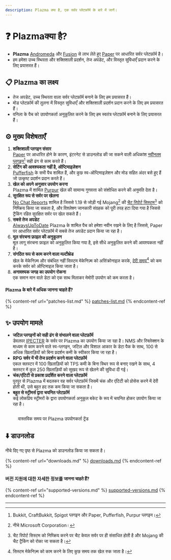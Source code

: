 ```yaml
---
description: Plazma क्या है, एक सर्वर प्लेटफ़ॉर्म के बारे में जानें।
---
```


# ❓ Plazmaक्या है?

- **Plazma** [Andromeda](https://github.com/EarendelArchived/Andromeda) और [Fusion](https://github.com/RuinedTechnologyUnify/Fusion) से लाभ लेते हुए [Paper](https://github.com/PaperMC/Paper) पर आधारित सर्वर प्लेटफ़ॉर्म है।
- हम हमेशा उच्च स्थिरता और शक्तिशाली प्रदर्शन, तेज अपडेट, और विस्तृत सुविधाएँ प्रदान करने के लिए प्रयासरत हैं।

## 📋 Plazma का लक्ष्य <a href="#id-1" id="id-1"></a>

- तेज अपडेट, उच्च स्थिरता वाला सर्वर प्लेटफ़ॉर्म बनाने के लिए हम प्रयासरत हैं।
- मोड प्लेटफ़ॉर्म की तुलना में विस्तृत सुविधाएँ और शक्तिशाली प्रदर्शन प्रदान करने के लिए हम प्रयासरत हैं।
- वनिला के पैच को उपयोगकर्ता अनुकूलित करने के लिए हम स्वतंत्र प्लेटफ़ॉर्म बनाने के लिए प्रयासरत हैं।

## ⚙️ मुख्य विशेषताएँ <a href="#id-2" id="id-2"></a>

1. **शक्तिशाली प्लगइन संसार**\
   [Paper](https://github.com/PaperMC/Paper) पर आधारित होने के कारण, इंटरनेट से डाउनलोड की जा सकने वाली अधिकांश [नवीनतम प्लगइन](#user-content-fn-1)[^1] सही ढंग से काम करते हैं।
2. **सेटिंग की आवश्यकता नहीं है, ऑप्टिमाइज़ेशन**\
   [Pufferfish](https://github.com/pufferfish-gg/Pufferfish) के सभी पैच शामिल हैं, और कुछ स्व-ऑप्टिमाइज़ेशन और मोड सहित अंदर बसे हुए हैं जो उत्कृष्ट प्रदर्शन प्रदान करते हैं।
3. **खेल को अपने अनुसार उपयोग करना**\
   Plazma में शामिल [Purpur](https://github.com/PurpurMC/Purpur) खेल की सामान्य गुणवत्ता को संशोधित करने की अनुमति देता है।
4. **सुरक्षित रूप से सर्वर पर खेलना**\
   [No Chat Reports](https://github.com/Aizistral-Studios/No-Chat-Reports) शामिल है जिससे 1.19 से जोड़ी गई Mojang[^2] की [चैट रिपोर्ट सिस्टम](#user-content-fn-3)[^3] को निष्क्रिय किया जा सकता है, और विश्लेषण जानकारी संग्रहक को पूरी तरह हटा दिया गया है जिससे ट्रैकिंग रहित सुरक्षित सर्वर पर खेल सकते हैं।
5. **सबसे तेज अपडेट**\
   [AlwaysUpToDate](https://github.com/PlazmaMC/AlwaysUpToDate) Plazma के शामिल पैच को हमेशा नवीन रखने के लिए है जिससे, Paper पर आधारित सर्वर प्लेटफ़ॉर्म में सबसे तेज अपडेट प्रदान किया जा रहा है।
6. **मूल संरचना फ़ाइल की अनुकूलन**\
   मूल लागू संरचना फ़ाइल को अनुकूलित किया गया है, इसे सीधे अनुकूलित करने की आवश्यकता नहीं है।
7. **संगठित रूप से काम करने वाला मल्टीथ्रेड**\
   खेल के मेकेनिज़्म और संबंधित नहीं सिस्टम मेकेनिज़्म को असिंक्रोनाइज़ करके, [देरी समय](#user-content-fn-4)[^4] को कम करके सर्वर को ऑप्टिमाइज़ किया जाता है।
8. **अनावश्यक जगह का उपयोग रोकना**\
   एक समान मान वाले डेटा को एक साथ मिलाकर मेमोरी उपयोग को कम करता है।

#### Plazma के बारे में अधिक जानना चाहते हैं? <a href="#etc-1" id="etc-1"></a>

{% content-ref url="patches-list.md" %}
[patches-list.md](patches-list.md)
{% endcontent-ref %}

## ✨ उपयोग मामले <a href="#id-3" id="id-3"></a>

- **जटिल प्लगइनों को सही ढंग से संभालने वाला प्लेटफ़ॉर्म**\
  डेवलपर [IPECTER](https://github.com/IPECTER) के सर्वर पर Plazma का उपयोग किया जा रहा है। NMS और रिफ्लेक्शन के माध्यम से काम करने वाले स्व-प्लगइन, जटिल और विशाल आकार के डेटा पैक के साथ, 100 से अधिक खिलाड़ियों को बिना प्रदर्शन कमी के स्वीकार किया जा रहा है।
- **RPG सर्वर में भी तेज प्रदर्शन करने वाला प्लेटफ़ॉर्म**\
  एकल क्लस्टर में 100 खिलाड़ियों को TPS कमी के बिना स्थिर रूप से बनाए रखने के साथ, 4 क्लस्टर में कुल 250 खिलाड़ियों को सुखद रूप से खेलने की सुविधा दी गई।
- **चंक/एंटिटी से प्रकाश प्रदर्शित करने वाला प्लेटफ़ॉर्म**\
  पुरपुर से Plazma में बदलकर वह सर्वर प्लेटफ़ॉर्म जिसमें चंक और एंटिटी को प्रोसेस करने में देरी होती थी, उसे बहुत हद तक कम किया जा सकता है।
- **बहुत से स्ट्रीमर्स द्वारा चयनित प्लेटफ़ॉर्म**\
  कई लोकप्रिय स्ट्रीमरों के द्वारा उपयोगकर्ता अनुकूल बकेट के रूप में चयनित होकर उपयोग किया जा रहा है।

<figure><img src="https://camo.githubusercontent.com/22acffd515755c2cee2078a7697ff35351c5ec7148eb2806deedbe63df1c4ed7/68747470733a2f2f6273746174732e6f72672f7369676e6174757265732f7365727665722d696d706c656d656e746174696f6e2f506c617a6d612e737667" alt=""><figcaption><p>वास्तविक समय पर Plazma उपयोगकर्ता ट्रेंड</p></figcaption></figure>

## ⬇️ डाउनलोड

नीचे दिए गए पृष्ठ से Plazma को डाउनलोड किया जा सकता है।

{% content-ref url="downloads.md" %}
[downloads.md](downloads.md)
{% endcontent-ref %}

#### 버전 지원에 대한 자세한 정보를 जानना चाहते हैं?

{% content-ref url="supported-versions.md" %}
[supported-versions.md](supported-versions.md)
{% endcontent-ref %}

***

[^1]: Bukkit, CraftBukkit, Spigot प्लगइन और Paper, Pufferfish, Purpur प्लगइन।

[^2]: नीचे Microsoft Corporation।

[^3]: चैट रिपोर्ट सिस्टम को निष्क्रिय करने पर चैट केवल सर्वर पर ही संसाधित होती है और Mojang की चैट ट्रैकिंग को रोका जा सकता है।

[^4]: सिस्टम मेकेनिज़्म को काम करने के लिए कुछ समय तक खेल रुक जाता है।
